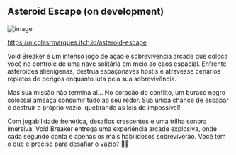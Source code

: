## Asteroid Escape (on development)

![image](https://github.com/user-attachments/assets/f5dcc4cb-f208-4147-a4bf-cbdc2a87c411)

https://nicolasrmarques.itch.io/asteroid-escape

Void Breaker é um intenso jogo de ação e sobrevivência arcade que coloca você no controle de uma nave solitária em meio ao caos espacial. Enfrente asteroides alienígenas, destrua espaçonaves hostis e atravesse cenários repletos de perigos enquanto luta pela sua sobrevivência.

Mas sua missão não termina aí… No coração do conflito, um buraco negro colossal ameaça consumir tudo ao seu redor. Sua única chance de escapar é destruir o próprio vazio, quebrando as leis do impossível!

Com jogabilidade frenética, desafios crescentes e uma trilha sonora imersiva, Void Breaker entrega uma experiência arcade explosiva, onde cada segundo conta e apenas os mais habilidosos sobreviverão. Você tem o que é preciso para desafiar o vazio? 🚀💥

<!--
**NicolasRMarques/NicolasRMarques** is a ✨ _special_ ✨ repository because its `README.md` (this file) appears on your GitHub profile.

Here are some ideas to get you started:

- 🔭 I’m currently working on ...
- 🌱 I’m currently learning ...
- 👯 I’m looking to collaborate on ...
- 🤔 I’m looking for help with ...
- 💬 Ask me about ...
- 📫 How to reach me: ...
- 😄 Pronouns: ...
- ⚡ Fun fact: ...
-->
